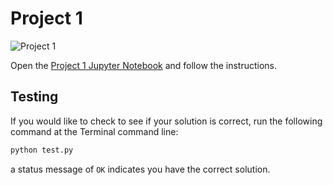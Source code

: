 # Project 1

![Project 1](https://github.com/PGE323M/project1/workflows/.github/workflows/main.yml/badge.svg)


Open the [Project 1 Jupyter Notebook](project1.ipynb) and follow the instructions.

## Testing

If you would like to check to see if your solution is correct, run the following command at the Terminal command line:

```bash
python test.py
```

a status message of `OK` indicates you have the correct solution.
